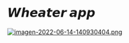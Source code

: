 <h1>𝙒𝙝𝙚𝙖𝙩𝙚𝙧 𝙖𝙥𝙥</h1>

[![imagen-2022-06-14-140930404.png](https://i.postimg.cc/6605HfXH/imagen-2022-06-14-140930404.png)](https://postimg.cc/XXrbqFXF)
